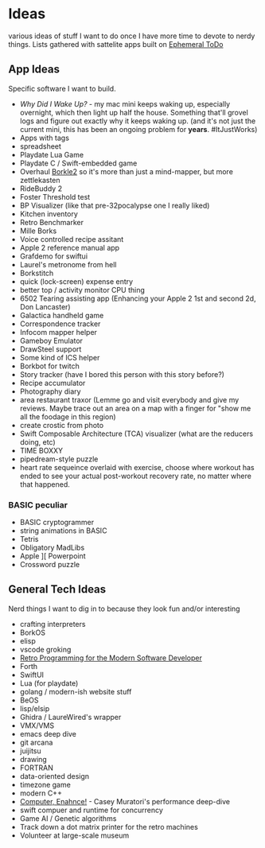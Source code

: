 # Ideas

various ideas of stuff I want to do once I have more time to devote to nerdy things.
Lists gathered with sattelite apps built on [Ephemeral ToDo](https://github.com/markd2/EphemeralToDo)

## App Ideas

Specific software I want to build.

* _Why Did I Wake Up?_ - my mac mini keeps waking up, especially overnight, which then
  light up half the house. Something that'll grovel logs and  figure out exactly why it
  keeps waking up.  (and it's not just the current mini, this has been an ongoing problem
  for **years**.  #ItJustWorks)
* Apps with tags
* spreadsheet
* Playdate Lua Game
* Playdate C / Swift-embedded game
* Overhaul [Borkle2](https://github.com/markd2/Borkle2) so it's more than just a
  mind-mapper, but more zettlekasten
* RideBuddy 2
* Foster Threshold test
* BP Visualizer (like that pre-32pocalypse one I really liked)
* Kitchen inventory
* Retro Benchmarker
* Mille Borks
* Voice controlled recipe assitant
* Apple 2 reference manual app
* Grafdemo for swiftui
* Laurel's metronome from hell
* Borkstitch
* quick (lock-screen) expense entry
* better top / activity monitor CPU thing
* 6502 Tearing assisting app (Enhancing your Apple 2 1st and second 2d, Don Lancaster)
* Galactica handheld game
* Correspondence tracker
* Infocom mapper helper
* Gameboy Emulator
* DrawSteel support
* Some kind of ICS helper
* Borkbot for twitch
* Story tracker (have I bored this person with this story before?)
* Recipe accumulator
* Photography diary
* area restaurant traxor (Lemme go and visit everybody and give my reviews. Maybe trace out an area on a map with a finger for "show me all the foodage in this region)
* create crostic from photo
* Swift Composable Architecture (TCA) visualizer (what are the reducers doing, etc)
* TIME BOXXY
* pipedream-style puzzle
* heart rate sequeince overlaid with exercise, choose where workout has ended to
  see your actual post-workout recovery rate, no matter where that happened.


### BASIC peculiar

* BASIC cryptogrammer
* string animations in BASIC
* Tetris 
* Obligatory MadLibs
* Apple ][ Powerpoint 
* Crossword puzzle



## General Tech Ideas

Nerd things I want to dig in to because they look fun and/or interesting

* crafting interpreters
* BorkOS
* elisp
* vscode groking
* [Retro Programming for the Modern Software Developer](https://github.com/markd2/Modern-Retro)
* Forth
* SwiftUI
* Lua (for playdate)
* golang / modern-ish website stuff
* BeOS
* lisp/elsip
* Ghidra / LaureWired's wrapper
* VMX/VMS
* emacs deep dive
* git arcana
* juijitsu
* drawing
* FORTRAN
* data-oriented design
* timezone game
* modern C++
* [Computer, Enahnce!](https://www.computerenhance.com) - Casey Muratori's performance deep-dive
* swift compuer and runtime for concurrency
* Game AI / Genetic algorithms
* Track down a dot matrix printer for the retro machines
* Volunteer at large-scale museum
